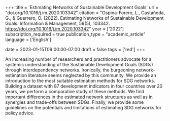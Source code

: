 +++
title = 'Estimating Networks of Sustainable Development Goals'
url = "doi.org/10.1016/j.im.2020.103342"
citation = "Ospina-Forero, L., Castañeda, G., &amp; Guerrero, O. (2022). Estimating Networks of Sustainable Development Goals. Information &amp; Management, 59(5), 103342. https://doi.org/10.1016/j.im.2020.103342"
year = ['2022']
subscription_required = true
publication_type = "academic_article"
language = ['English']


date = 2023-01-15T09:00:00-07:00
draft = false
tags = ['red']
+++

An increasing number of researchers and practitioners advocate for a systemic understanding of the Sustainable Development Goals (SDGs) through interdependency networks. Ironically, the burgeoning network-estimation literature seems neglected by this community. We provide an introduction to the most suitable estimation methods for SDG networks. Building a dataset with 87 development indicators in four countries over 20 years, we perform a comparative study of these methods. We find important differences in the estimated network structures as well as in synergies and trade-offs between SDGs. Finally, we provide some guidelines on the potentials and limitations of estimating SDG networks for policy advice.